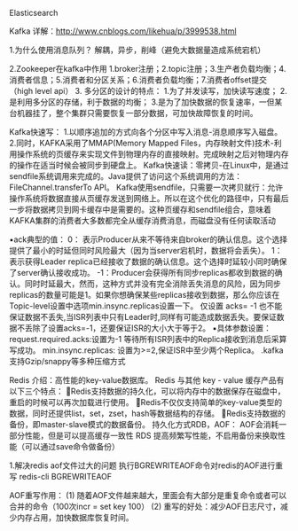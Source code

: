 Elasticsearch


Kafka
详解：http://www.cnblogs.com/likehua/p/3999538.html

1.为什么使用消息队列？
解耦，异步，削峰（避免大数据量造成系统宕机）

2.Zookeeper在kafka中作用
1.broker注册；2.topic注册；3.生产者负载均衡；4.消费者信息；5.消费者和分区关系；6.消费者负载均衡；7.消费者offset提交（high level api）
3. 多分区的设计的特点： 
 1.为了并发读写，加快读写速度； 
 2.是利用多分区的存储，利于数据的均衡； 
 3.是为了加快数据的恢复速率，一但某台机器挂了，整个集群只需要恢复一部分数据，可加快故障恢复的时间。

Kafka快速写：
1.以顺序追加的方式向各个分区中写入消息-消息顺序写入磁盘。
2.同时，KAFKA采用了MMAP(Memory Mapped Files，内存映射文件)技术-利用操作系统的页缓存来实现文件到物理内存的直接映射。完成映射之后对物理内存的操作在适当时候会被同步到硬盘上。
Kafka快速读：零拷贝-在Linux中，是通过sendfile系统调用来完成的。Java提供了访问这个系统调用的方法：FileChannel.transferTo API。
Kafka使用sendfile，只需要一次拷贝就行：允许操作系统将数据直接从页缓存发送到网络上。所以在这个优化的路径中，只有最后一步将数据拷贝到网卡缓存中是需要的。这种页缓存和sendfile组合，意味着KAFKA集群的消费者大多数都完全从缓存消费消息，而磁盘没有任何读取活动


▪ack典型的值： 
0： 表示Producer从来不等待来自broker的确认信息。这个选择提供了最小的时延但同时风险最大（因为当server宕机时，数据将会丢失）。 
1：表示获得Leader replica已经接收了数据的确认信息。这个选择时延较小同时确保了server确认接收成功。 
-1：Producer会获得所有同步replicas都收到数据的确认。同时时延最大，然而，这种方式并没有完全消除丢失消息的风险，因为同步replicas的数量可能是1。如果你想确保某些replicas接收到数据，那么你应该在Topic-level设置中选项min.insync.replicas设置一下。
仅设置 acks= -1 也不能保证数据不丢失,当ISR列表中只有Leader时,同样有可能造成数据丢失。要保证数据不丢除了设置acks=-1，还要保证ISR的大小大于等于2。
▪具体参数设置： 
request.required.acks:设置为-1 等待所有ISR列表中的Replica接收到消息后采算写成功。 
min.insync.replicas: 设置为>=2,保证ISR中至少两个Replica。 
.kafka支持Gzip/snappy等多种压缩方式

Redis
介绍：高性能的key-value数据库。
Redis 与其他 key - value 缓存产品有以下三个特点：
Redis支持数据的持久化，可以将内存中的数据保存在磁盘中，重启的时候可以再次加载进行使用。 
Redis不仅仅支持简单的key-value类型的数据，同时还提供list，set，zset，hash等数据结构的存储。
Redis支持数据的备份，即master-slave模式的数据备份。 
持久化方式RDB，AOF：
AOF会消耗一部分性能，但是可以提高缓存一致性
RDS 提高频繁写性能，不启用备份来换取性能（可以通过save命令做备份）

1.解决redis aof文件过大的问题 
执行BGREWRITEAOF命令对redis的AOF进行重写
redis-cli BGREWRITEAOF

AOF重写作用：
(1) 随着AOF文件越来越大，里面会有大部分是重复命令或者可以合并的命令（100次incr = set key 100）
(2) 重写的好处：减少AOF日志尺寸，减少内存占用，加快数据库恢复时间。
